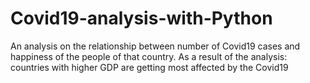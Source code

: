 # Covid19-analysis-with-Python
An analysis on the relationship between number of Covid19 cases and happiness of the people of that country.
As a result of the analysis: countries with higher GDP are getting most affected by the Covid19
